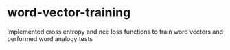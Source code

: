 # word-vector-training
Implemented cross entropy and nce loss functions to train word vectors and performed word analogy tests
